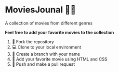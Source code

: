 # MoviesJounal 🎥💛
A collection of movies from different genres

<b>Feel free to add your favorite movies to the collection</b>

<ol>
  <li>🍴 Fork the repository</li> 
  <li>💻 Clone to your local environment</li>
  <li>🌴 Create a branch with your name</li>
  <li>💝 Add your favorite movie using HTML and CSS</li>
  <li>🤝 Push and make a pull request</li>
</ol>

